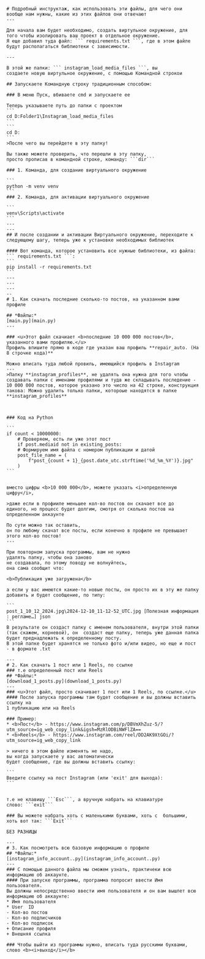     # Подробный инструктаж, как использовать эти файлы, для чего они вообще нам нужны, какие из этих файлов они отвечают
    ---

    Для начала вам будет необходимо, создать виртульное окружение, для того чтобы изолировать ваш проект в отдельное окружение.
    Я еще добавил туда файл: ``` requirements.txt ```, где в этом файле будут располагаться библиотеки с зависимости.

    ---

    В этой же папки: ``` instagram_load_media_files ```, вы
    создаете новую виртульное окружение, с помощью Командной строкои

    ## Запускаете Командную строку традиционным способом:

    ### В меню Пуск, вбиваете cmd и запускаете ее

    Теперь указываете путь до папки с проектом
    ```
    cd D:Folder1\Instagram_load_media_files
    ```
    ```
    cd D:
    ```
    >После чего вы перейдете в эту папку!

    Вы также можете проверить, что перешли в эту папку,
    просто прописав в командной строке, команду: ```dir```

    ### 1. Команда, для создание виртуального окружение

    ```
    python -m venv venv
    ```
    ### 2. Команда, для активации виртуального окружение

    ```
    venv\Scripts\activate
    ```
    ---
    ---
    ## И после создании и активации Виртуального окружение, переходите к следующему шагу, теперь уже к установке необходимых библиотек

    #### Вот команда, которое установить все нужные библиотеки, из файла: ``` requirements.txt ```:
    ```
    pip install -r requirements.txt
    ```
    ---
    ---
    ---
    --
    # 1. Как скачать последние сколько-то постов, на указанном вами профиле

    ## *Файлы:*
    [main.py](main.py)
    ---

    ### <u>Этот файл скачиает <b>последние 10 000 000 постов</b>, указанного вами профиляю.</u> 
    Профиль впишите прямо в коде где указан ваш профиль **repair_auto. (На 8 строчке кода)**

    Можно вписать туда любой провиль, имеющийся профиль в Instagram
    ---
    >Папку **instagram_profiles**, не удалять она нужна для того чтобы создавать папки с именами профилями и тудв же складывать последение - 10 000 000 постов, которое указано это число на 42 строке, конструкция такова: Можно удалить только папки, котороые находятся в папке **instagram_profiles**



    ### Код на Python

    ```
    if count < 10000000:
        # Проверяем, есть ли уже этот пост
        if post.mediaid not in existing_posts:
        # Формируем имя файла с номером публикации и датой
        post_file_name = (
            f"post_{count + 1}_{post.date_utc.strftime('%d_%m_%Y')}.jpg"
        )
    ```


    вместо цифры <b>10 000 000</b>, можете указать <i>определенную цифру</i>,

    >даже если в профииле меньшее кол-во постов он скачает все до
    единого, но процесс будет долгим, смотря от сколько постов на определенном аккаунте

    По сути можно так оставить,
    он по любому скачат все посты, если конечно в профиле не превышает
    этого кол-во постов!
    ---

    При повторном запуска программы, вам не нужно
    удалять папку, чтобы она заново
    не создавала, по этому поводу не волнуйтесь,
    она сама сообщит что:

    <b>Публикация уже загружена</b>

    а если у вас имеются какие-то новые посты, он просто их в эту же папку добавить и будет сообщение, по типу:

    ```
    post_1_10_12_2024.jpg\2024-12-10_11-12-52_UTC.jpg [Полезная информация : регламе…] json
    ```
    В результате он создаст папку с именем пользователя, внутри этой папки (так скажем, корневой), он  создаст еще папку, теперь уже данная папка будет преднадлежать к определенному посту.
    В этой папке будет хранятся не только фото и/или видео, но еще и пост - в формате .txt

    ---
    # 2. Как скачать 1 пост или 1 Reels, по ссылке
    ### т.е определенный пост или Reels
    ## *Файлы:*
    [download_1_posts.py](download_1_posts.py)
    ---
    ### <u>Этот файл, просто скачивает 1 пост или 1 Reels, по ссылке.</u>
    #### После запуска программы там будет сообщение и вы должны вставить ссылку на 
    1 публикацию или на Reels

    ### Пример:
    * <b>Пост</b> - https://www.instagram.com/p/DBVmXhZuz-5/?utm_source=ig_web_copy_link&igsh=MzRlODBiNWFlZA==
    * <b>Reels</b> - https://www.instagram.com/reel/DD2AK9XtGOi/?utm_source=ig_web_copy_link

    > ничего в этом файле изменять не надо,
    вы когда запускаете у вас автоматически
    будет сообщение, где вы должны вставить ссылку:

    ```
    Введите ссылку на пост Instagram (или 'exit' для выхода):
    ```


    т.е не клавишу ```Esc```, а вручную набрать на клавиатуре
    слово: ```exit```

    ### Вы можете набрать хоть с маленькими буквами, хоть с  большими, хоть вот так: ```Exit```

    БЕЗ РАЗНИЦЫ

    ---
    # 3. Как посмотреть всю базовую информацию о профиле
    ## *Файлы:*
    [instagram_info_account..py](instagram_info_account..py)
    ---
    ### С помощью данного файла мы сможем узнать, практичеки всю информацию об аккаунте.
    #### При запуске программы, программа попросит ввести Имя пользователя.
    Вы должны непосредственно ввести имя пользователя и он вам вышлет всю информацию об аккаунте:
    * Имя пользователя
    * User  ID
    - Кол-во постов
    - Кол-во подписчиков
    - Кол-во подписок
    + Описание профиля
    + Внешняя ссылка

    ### Чтобы выйти из программы нужно, вписать туда русскими буквами, слово <b><i>выход</i></b>
